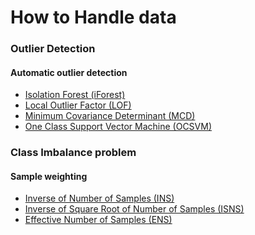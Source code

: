# How to Handle data

### Outlier Detection
#### Automatic outlier detection
- [Isolation Forest (iForest)](https://github.com/bbh-pharm/How-to-Handle-data/blob/main/Outlier-detection/Isolation_Forest_(iForest).ipynb)
- [Local Outlier Factor (LOF)](https://github.com/bbh-pharm/How-to-Handle-data/blob/main/Outlier-detection/Local_Outlier_Factor_(LOF).ipynb)
- [Minimum Covariance Determinant (MCD)](https://github.com/bbh-pharm/How-to-Handle-data/blob/main/Outlier-detection/Minimum_Covariance_Determinant_(MCD).ipynb)
- [One Class Support Vector Machine (OCSVM)](https://github.com/bbh-pharm/How-to-Handle-data/blob/main/Outlier-detection/One_Class_Support_Vector_Machine_(OCSVM).ipynb)

### Class Imbalance problem
#### Sample weighting
- [Inverse of Number of Samples (INS)](https://github.com/bbh-pharm/How-to-Handle-data/blob/main/Class-Imbalance/Inverse_of_Number_of_Samples_(INS).ipynb)
- [Inverse of Square Root of Number of Samples (ISNS)](https://github.com/bbh-pharm/How-to-Handle-data/blob/main/Class-Imbalance/Inverse_of_Square_Root_of_Number_of_Samples_(ISNS).ipynb)
- [Effective Number of Samples (ENS)](https://github.com/bbh-pharm/How-to-Handle-data/blob/main/Class-Imbalance/Effective_Number_of_Samples_(ENS).ipynb)
